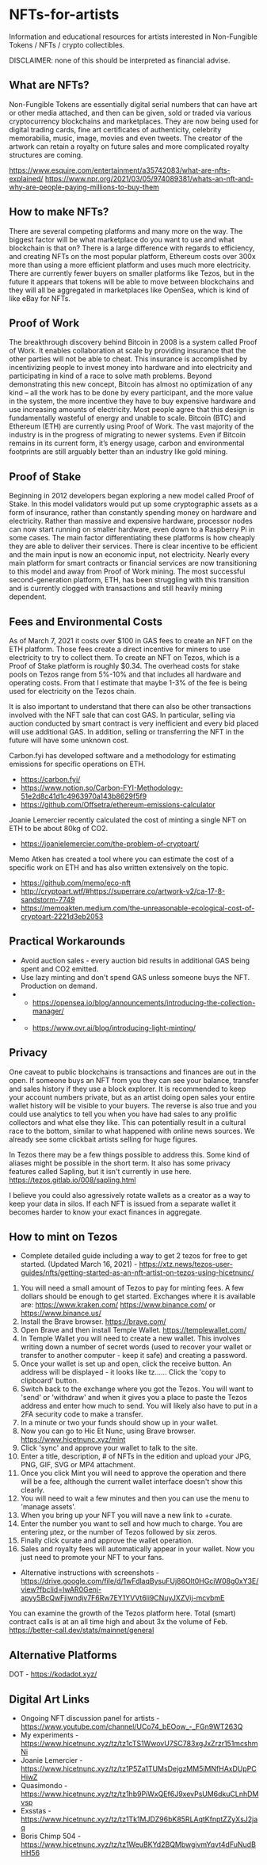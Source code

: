 # NFTs-for-artists
Information and educational resources for artists interested in Non-Fungible Tokens / NFTs / crypto collectibles.

DISCLAIMER: none of this should be interpreted as financial advise.

## What are NFTs?

Non-Fungible Tokens are essentially digital serial numbers that can have art or other media attached, and then can be given, sold or traded via various cryptocurrency blockchains and marketplaces. They are now being used for digital trading cards, fine art certificates of authenticity, celebrity memorabilia, music, image, movies and even tweets. The creator of the artwork can retain a royalty on future sales and more complicated royalty structures are coming.

https://www.esquire.com/entertainment/a35742083/what-are-nfts-explained/
https://www.npr.org/2021/03/05/974089381/whats-an-nft-and-why-are-people-paying-millions-to-buy-them

## How to make NFTs?

There are several competing platforms and many more on the way. The biggest factor will be what marketplace do you want to use and what blockchain is that on? There is a large difference with regards to efficiency, and creating NFTs on the most popular platform, Ethereum costs over 300x more than using a more efficient platform and uses much more electricity. There are currently fewer buyers on smaller platforms like Tezos, but in the future it appears that tokens will be able to move between blockchains and they will all be aggregated in marketplaces like OpenSea, which is kind of like eBay for NFTs.

## Proof of Work

The breakthrough discovery behind Bitcoin in 2008 is a system called Proof of Work. It enables collaboration at scale by providing insurance that the other parties will not be able to cheat. This insurance is accomplished by incentivizing people to invest money into hardware and into electricity and participating in kind of a race to solve math problems. Beyond demonstrating this new concept, Bitcoin has almost no optimization of any kind – all the work has to be done by every participant, and the more value in the system, the more incentive they have to buy expensive hardware and use increasing amounts of electricity. Most people agree that this design is fundamentally wasteful of energy and unable to scale. Bitcoin (BTC) and Ethereum (ETH) are currently using Proof of Work. The vast majority of the industry is in the progress of migrating to newer systems. Even if Bitcoin remains in its current form, it’s energy usage, carbon and environmental footprints are still arguably better than an industry like gold mining.

## Proof of Stake

Beginning in 2012 developers began exploring a new model called Proof of Stake. In this model validators would put up some cryptographic assets as a form of insurance, rather than constantly spending money on hardware and electricity. Rather than massive and expensive hardware, processor nodes can now start running on smaller hardware, even down to a Raspberry Pi in some cases. The main factor differentiating these platforms is how cheaply they are able to deliver their services. There is clear incentive to be efficient and the main input is now an economic input, not electricity. Nearly every main platform for smart contracts or financial services are now transitioning to this model and away from Proof of Work mining. The most successful second-generation platform, ETH, has been struggling with this transition and is currently clogged with transactions and still heavily mining dependent.

## Fees and Environmental Costs

As of March 7, 2021 it costs over $100 in GAS fees to create an NFT on the ETH platform. Those fees create a direct incentive for miners to use electricity to try to collect them. To create an NFT on Tezos, which is a Proof of Stake platform is roughly $0.34. The overhead costs for stake pools on Tezos range from 5%-10% and that includes all hardware and operating costs. From that I estimate that maybe 1-3% of the fee is being used for electricity on the Tezos chain.

It is also important to understand that there can also be other transactions involved with the NFT sale that can cost GAS. In particular, selling via auction conducted by smart contract is very inefficient and every bid placed will use additional GAS. In addition, selling or transferring the NFT in the future will have some unknown cost.

Carbon.fyi has developed software and a methodology for estimating emissions for specific operations on ETH.
- https://carbon.fyi/
- https://www.notion.so/Carbon-FYI-Methodology-51e2d8c41d1c4963970a143b8629f5f9
- https://github.com/Offsetra/ethereum-emissions-calculator

Joanie Lemercier recently calculated the cost of minting a single NFT on ETH to be about 80kg of CO2. 
- https://joanielemercier.com/the-problem-of-cryptoart/

Memo Atken has created a tool where you can estimate the cost of a specific work on ETH and has also written extensively on the topic.
- https://github.com/memo/eco-nft
- http://cryptoart.wtf/#https://superrare.co/artwork-v2/ca-17-8-sandstorm-7749
- https://memoakten.medium.com/the-unreasonable-ecological-cost-of-cryptoart-2221d3eb2053

## Practical Workarounds

- Avoid auction sales - every auction bid results in additional GAS being spent and CO2 emitted.
- Use lazy minting and don't spend GAS unless someone buys the NFT. Production on demand.
- - https://opensea.io/blog/announcements/introducing-the-collection-manager/
- - https://www.ovr.ai/blog/introducing-light-minting/

## Privacy

One caveat to public blockchains is transactions and finances are out in the open. If someone buys an NFT from you they can see your balance, transfer and sales history if they use a block explorer. It is recommended to keep your account numbers private, but as an artist doing open sales your entire wallet history will be visible to your buyers. The reverse is also true and you could use analytics to tell you when you have had sales to any prolific collectors and what else they like. This can potentially result in a cultural race to the bottom, similar to what happened with online news sources. We already see some clickbait artists selling for huge figures.

In Tezos there may be a few things possible to address this. Some kind of aliases might be possible in the short term. It also has some privacy features called Sapling, but it isn't currently in use here. https://tezos.gitlab.io/008/sapling.html

I believe you could also agressively rotate wallets as a creator as a way to keep your data in silos. If each NFT is issued from a separate wallet it becomes harder to know your exact finances in aggregate.

## How to mint on Tezos

- Complete detailed guide including a way to get 2 tezos for free to get started. (Updated March 16, 2021) - https://xtz.news/tezos-user-guides/nfts/getting-started-as-an-nft-artist-on-tezos-using-hicetnunc/

1. You will need a small amount of Tezos to pay for minting fees. A few dollars should be enough to get started. Exchanges where it is available are: https://www.kraken.com/ https://www.binance.com/ or https://www.binance.us/
2. Install the Brave browser. https://brave.com/
3. Open Brave and then install Temple Wallet. https://templewallet.com/
4. In Temple Wallet you will need to create a new wallet. This involves writing down a number of secret words (used to recover your wallet or transfer to another computer - keep it safe) and creating a password.
5. Once your wallet is set up and open, click the receive button. An address will be displayed - it looks like tz...... Click the 'copy to clipboard' button.
6. Switch back to the exchange where you got the Tezos. You will want to 'send' or 'withdraw' and when it gives you a place to paste the Tezos address and enter how much to send. You will likely also have to put in a 2FA security code to make a transfer.
7. In a minute or two your funds should show up in your wallet.
8. Now you can go to Hic Et Nunc, using Brave browser. https://www.hicetnunc.xyz/mint
9. Click 'sync' and approve your wallet to talk to the site.
10. Enter a title, description, # of NFTs in the edition and upload your JPG, PNG, GIF, SVG or MP4 attachment.
11. Once you click Mint you will need to approve the operation and there will be a fee, although the current wallet interface doesn't show this clearly.
12. You will need to wait a few minutes and then you can use the menu to 'manage assets'.
13. When you bring up your NFT you will nave a new link to +curate.
14. Enter the number you want to sell and how much to charge. You are entering µtez, or the number of Tezos followed by six zeros.
15. Finally click curate and approve the wallet operation.
16. Sales and royalty fees will automatically appear in your wallet. Now you just need to promote your NFT to your fans.

- Alternative instructions with screenshots - https://drive.google.com/file/d/1wFdlaqBysuFUj86Olt0HGciW08g0xY3E/view?fbclid=IwAR0Genj-apyy5BcQwFjiwndjv7F6Rw7EY1YVVt6li9CNuyJXZVij-mcvbmE

You can examine the growth of the Tezos platform here. Total (smart) contract calls is at an all time high and about 3x the volume of Feb. https://better-call.dev/stats/mainnet/general

## Alternative Platforms

DOT - https://kodadot.xyz/

## Digital Art Links

- Ongoing NFT discussion panel for artists - https://www.youtube.com/channel/UCo74_bEOow_-_FGn9WT263Q
- My experiments - https://www.hicetnunc.xyz/tz/tz1cTS1WwovU7SC783xgJxZrzr151mcshmNi
- Joanie Lemercier - https://www.hicetnunc.xyz/tz/tz1P5Za1TUMsDejgzMM5iMNfHAxDUpPCHiwZ
- Quasimondo - https://www.hicetnunc.xyz/tz/tz1hb9PiWxQEf6J9xevPsUM6dkuCLnhDMvsp
- Exsstas - https://www.hicetnunc.xyz/tz/tz1Tk1MJDZ96bK85RLAqtKfnptZZyXsJ2jaq
- Boris Chimp 504 - https://www.hicetnunc.xyz/tz/tz1WeuBKYd2BQMbwgivmYqvt4dFuNudBHH56
